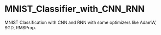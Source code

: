 # MNIST_Classifier_with_CNN_RNN
MNIST Classification with CNN and RNN with some optimizers like AdamW, SGD, RMSProp.
